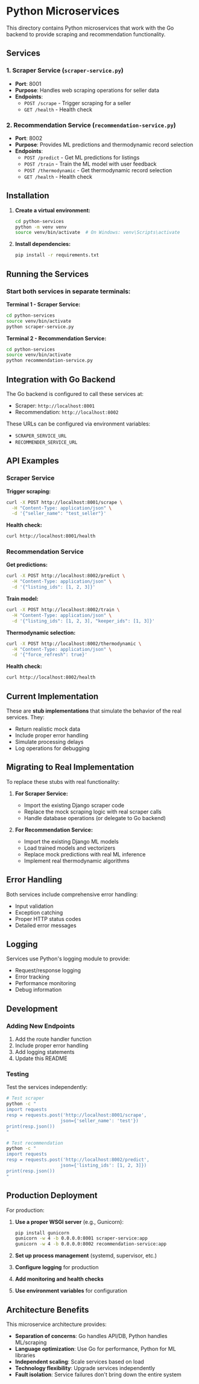 # Python Microservices

This directory contains Python microservices that work with the Go backend to provide scraping and recommendation functionality.

## Services

### 1. Scraper Service (`scraper-service.py`)
- **Port**: 8001
- **Purpose**: Handles web scraping operations for seller data
- **Endpoints**:
  - `POST /scrape` - Trigger scraping for a seller
  - `GET /health` - Health check

### 2. Recommendation Service (`recommendation-service.py`)
- **Port**: 8002
- **Purpose**: Provides ML predictions and thermodynamic record selection
- **Endpoints**:
  - `POST /predict` - Get ML predictions for listings
  - `POST /train` - Train the ML model with user feedback
  - `POST /thermodynamic` - Get thermodynamic record selection
  - `GET /health` - Health check

## Installation

1. **Create a virtual environment:**
   ```bash
   cd python-services
   python -m venv venv
   source venv/bin/activate  # On Windows: venv\Scripts\activate
   ```

2. **Install dependencies:**
   ```bash
   pip install -r requirements.txt
   ```

## Running the Services

### Start both services in separate terminals:

**Terminal 1 - Scraper Service:**
```bash
cd python-services
source venv/bin/activate
python scraper-service.py
```

**Terminal 2 - Recommendation Service:**
```bash
cd python-services
source venv/bin/activate
python recommendation-service.py
```

## Integration with Go Backend

The Go backend is configured to call these services at:
- Scraper: `http://localhost:8001`
- Recommendation: `http://localhost:8002`

These URLs can be configured via environment variables:
- `SCRAPER_SERVICE_URL`
- `RECOMMENDER_SERVICE_URL`

## API Examples

### Scraper Service

**Trigger scraping:**
```bash
curl -X POST http://localhost:8001/scrape \
  -H "Content-Type: application/json" \
  -d '{"seller_name": "test_seller"}'
```

**Health check:**
```bash
curl http://localhost:8001/health
```

### Recommendation Service

**Get predictions:**
```bash
curl -X POST http://localhost:8002/predict \
  -H "Content-Type: application/json" \
  -d '{"listing_ids": [1, 2, 3]}'
```

**Train model:**
```bash
curl -X POST http://localhost:8002/train \
  -H "Content-Type: application/json" \
  -d '{"listing_ids": [1, 2, 3], "keeper_ids": [1, 3]}'
```

**Thermodynamic selection:**
```bash
curl -X POST http://localhost:8002/thermodynamic \
  -H "Content-Type: application/json" \
  -d '{"force_refresh": true}'
```

**Health check:**
```bash
curl http://localhost:8002/health
```

## Current Implementation

These are **stub implementations** that simulate the behavior of the real services. They:

- Return realistic mock data
- Include proper error handling
- Simulate processing delays
- Log operations for debugging

## Migrating to Real Implementation

To replace these stubs with real functionality:

1. **For Scraper Service:**
   - Import the existing Django scraper code
   - Replace the mock scraping logic with real scraper calls
   - Handle database operations (or delegate to Go backend)

2. **For Recommendation Service:**
   - Import the existing Django ML models
   - Load trained models and vectorizers
   - Replace mock predictions with real ML inference
   - Implement real thermodynamic algorithms

## Error Handling

Both services include comprehensive error handling:
- Input validation
- Exception catching
- Proper HTTP status codes
- Detailed error messages

## Logging

Services use Python's logging module to provide:
- Request/response logging
- Error tracking
- Performance monitoring
- Debug information

## Development

### Adding New Endpoints

1. Add the route handler function
2. Include proper error handling
3. Add logging statements
4. Update this README

### Testing

Test the services independently:

```bash
# Test scraper
python -c "
import requests
resp = requests.post('http://localhost:8001/scrape', 
                    json={'seller_name': 'test'})
print(resp.json())
"

# Test recommendation
python -c "
import requests
resp = requests.post('http://localhost:8002/predict', 
                    json={'listing_ids': [1, 2, 3]})
print(resp.json())
"
```

## Production Deployment

For production:

1. **Use a proper WSGI server** (e.g., Gunicorn):
   ```bash
   pip install gunicorn
   gunicorn -w 4 -b 0.0.0.0:8001 scraper-service:app
   gunicorn -w 4 -b 0.0.0.0:8002 recommendation-service:app
   ```

2. **Set up process management** (systemd, supervisor, etc.)

3. **Configure logging** for production

4. **Add monitoring and health checks**

5. **Use environment variables** for configuration

## Architecture Benefits

This microservice architecture provides:

- **Separation of concerns**: Go handles API/DB, Python handles ML/scraping
- **Language optimization**: Use Go for performance, Python for ML libraries
- **Independent scaling**: Scale services based on load
- **Technology flexibility**: Upgrade services independently
- **Fault isolation**: Service failures don't bring down the entire system
